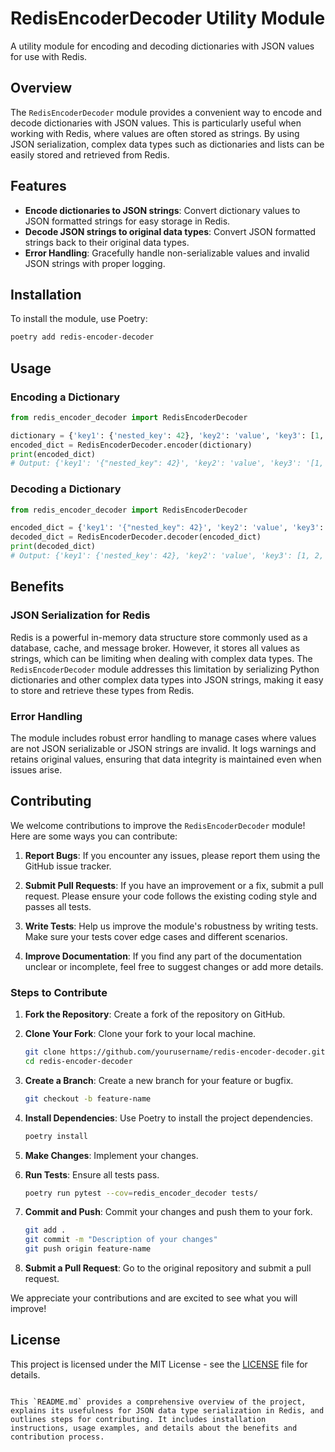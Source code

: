 # RedisEncoderDecoder Utility Module

A utility module for encoding and decoding dictionaries with JSON values for use with Redis.

## Overview

The `RedisEncoderDecoder` module provides a convenient way to encode and decode dictionaries with JSON values. This is particularly useful when working with Redis, where values are often stored as strings. By using JSON serialization, complex data types such as dictionaries and lists can be easily stored and retrieved from Redis.

## Features

- **Encode dictionaries to JSON strings**: Convert dictionary values to JSON formatted strings for easy storage in Redis.
- **Decode JSON strings to original data types**: Convert JSON formatted strings back to their original data types.
- **Error Handling**: Gracefully handle non-serializable values and invalid JSON strings with proper logging.

## Installation

To install the module, use Poetry:

```bash
poetry add redis-encoder-decoder
```

## Usage

### Encoding a Dictionary

```python
from redis_encoder_decoder import RedisEncoderDecoder

dictionary = {'key1': {'nested_key': 42}, 'key2': 'value', 'key3': [1, 2, 3]}
encoded_dict = RedisEncoderDecoder.encoder(dictionary)
print(encoded_dict)
# Output: {'key1': '{"nested_key": 42}', 'key2': 'value', 'key3': '[1, 2, 3]'}
```

### Decoding a Dictionary

```python
from redis_encoder_decoder import RedisEncoderDecoder

encoded_dict = {'key1': '{"nested_key": 42}', 'key2': 'value', 'key3': '[1, 2, 3]'}
decoded_dict = RedisEncoderDecoder.decoder(encoded_dict)
print(decoded_dict)
# Output: {'key1': {'nested_key': 42}, 'key2': 'value', 'key3': [1, 2, 3]}
```

## Benefits

### JSON Serialization for Redis

Redis is a powerful in-memory data structure store commonly used as a database, cache, and message broker. However, it stores all values as strings, which can be limiting when dealing with complex data types. The `RedisEncoderDecoder` module addresses this limitation by serializing Python dictionaries and other complex data types into JSON strings, making it easy to store and retrieve these types from Redis.

### Error Handling

The module includes robust error handling to manage cases where values are not JSON serializable or JSON strings are invalid. It logs warnings and retains original values, ensuring that data integrity is maintained even when issues arise.

## Contributing

We welcome contributions to improve the `RedisEncoderDecoder` module! Here are some ways you can contribute:

1. **Report Bugs**: If you encounter any issues, please report them using the GitHub issue tracker.

2. **Submit Pull Requests**: If you have an improvement or a fix, submit a pull request. Please ensure your code follows the existing coding style and passes all tests.

3. **Write Tests**: Help us improve the module's robustness by writing tests. Make sure your tests cover edge cases and different scenarios.

4. **Improve Documentation**: If you find any part of the documentation unclear or incomplete, feel free to suggest changes or add more details.

### Steps to Contribute

1. **Fork the Repository**: Create a fork of the repository on GitHub.

2. **Clone Your Fork**: Clone your fork to your local machine.

    ```bash
    git clone https://github.com/yourusername/redis-encoder-decoder.git
    cd redis-encoder-decoder
    ```

3. **Create a Branch**: Create a new branch for your feature or bugfix.

    ```bash
    git checkout -b feature-name
    ```

4. **Install Dependencies**: Use Poetry to install the project dependencies.

    ```bash
    poetry install
    ```

5. **Make Changes**: Implement your changes.

6. **Run Tests**: Ensure all tests pass.

    ```bash
    poetry run pytest --cov=redis_encoder_decoder tests/
    ```

7. **Commit and Push**: Commit your changes and push them to your fork.

    ```bash
    git add .
    git commit -m "Description of your changes"
    git push origin feature-name
    ```

8. **Submit a Pull Request**: Go to the original repository and submit a pull request.

We appreciate your contributions and are excited to see what you will improve!

## License

This project is licensed under the MIT License - see the [LICENSE](LICENSE) file for details.
```

This `README.md` provides a comprehensive overview of the project, explains its usefulness for JSON data type serialization in Redis, and outlines steps for contributing. It includes installation instructions, usage examples, and details about the benefits and contribution process.
